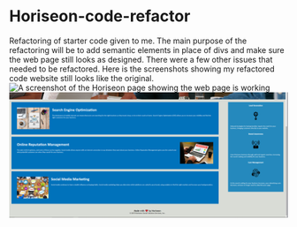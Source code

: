 # Horiseon-code-refactor
Refactoring of starter code given to me. The main purpose of the refactoring will be to add semantic elements in place of divs and make sure the web page still looks as designed.
There were a few other issues that needed to be refactored. Here is the screenshots showing my refactored code website still looks like the original.
![A screenshot of the Horiseon page showing the web page is working](./assets/images/firstHoriseonSnip.png)
![A screenshot of the Horiseon page showing the web page is working](./assets/images/secondHoriseonSnip.png)